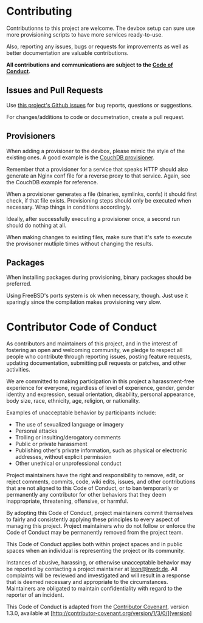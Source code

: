 # Contributing

Contributionns to this project are welcome. The devbox setup can sure use more
provisioning scripts to have more services ready-to-use.

Also, reporting any issues, bugs or requests for improvements as well as better documentation
are valuable contributions.

**All contributions and communications are subject to the [Code of Conduct](#contributor-code-of-conduct).**

## Issues and Pull Requests

Use [this project's Github issues](https://github.com/lnwdr/devbox/issues) for bug reports, questions or suggestions. 

For changes/additions to code or documetnation, create a pull request.

## Provisioners

When adding a provisioner to the devbox, please mimic the style of the existing ones.
A good example is the [CouchDB provisioner](https://github.com/lnwdr/devbox/blob/master/provisioners/shell/couchdb.sh).

Remember that a provisioner for a service that speaks HTTP should also generate an Nginx conf file
for a reverse proxy to that service. Again, see the CouchDB example for reference.

When a provisioner generates a file (binaries, symlinks, confs) it should first check, if that file exists.
Provisioning steps should only be executed when necessary. Wrap things in conditions accordingly.

Ideally, after successfully executing a provisioner once, a second run should do nothing at all.

When making changes to existing files, make sure that it's safe to execute the provisoner mutliple times without changing the results.

## Packages

When installing packages during provisioning, binary packages should be preferred.

Using FreeBSD's ports system is ok when necessary, though. Just use it sparingly since the compilation
makes provisioning very slow.

# Contributor Code of Conduct

As contributors and maintainers of this project, and in the interest of
fostering an open and welcoming community, we pledge to respect all people who
contribute through reporting issues, posting feature requests, updating
documentation, submitting pull requests or patches, and other activities.

We are committed to making participation in this project a harassment-free
experience for everyone, regardless of level of experience, gender, gender
identity and expression, sexual orientation, disability, personal appearance,
body size, race, ethnicity, age, religion, or nationality.

Examples of unacceptable behavior by participants include:

* The use of sexualized language or imagery
* Personal attacks
* Trolling or insulting/derogatory comments
* Public or private harassment
* Publishing other's private information, such as physical or electronic
  addresses, without explicit permission
* Other unethical or unprofessional conduct

Project maintainers have the right and responsibility to remove, edit, or
reject comments, commits, code, wiki edits, issues, and other contributions
that are not aligned to this Code of Conduct, or to ban temporarily or
permanently any contributor for other behaviors that they deem inappropriate,
threatening, offensive, or harmful.

By adopting this Code of Conduct, project maintainers commit themselves to
fairly and consistently applying these principles to every aspect of managing
this project. Project maintainers who do not follow or enforce the Code of
Conduct may be permanently removed from the project team.

This Code of Conduct applies both within project spaces and in public spaces
when an individual is representing the project or its community.

Instances of abusive, harassing, or otherwise unacceptable behavior may be
reported by contacting a project maintainer at <leon@lnwdr.de>. All
complaints will be reviewed and investigated and will result in a response that
is deemed necessary and appropriate to the circumstances. Maintainers are
obligated to maintain confidentiality with regard to the reporter of an
incident.


This Code of Conduct is adapted from the [Contributor Covenant][homepage],
version 1.3.0, available at
[http://contributor-covenant.org/version/1/3/0/][version]

[homepage]: http://contributor-covenant.org
[version]: http://contributor-covenant.org/version/1/3/0/
